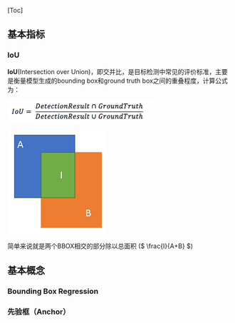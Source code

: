 [Toc]

## 基本指标

### IoU

**IoU**(Intersection over Union)，即交并比，是目标检测中常见的评价标准，主要是衡量模型生成的bounding box和ground truth box之间的重叠程度，计算公式为：

![image-20220520105057777](图像检测基础.assets/image-20220520105057777.png)

![img](图像检测基础.assets/20210311110151825-16530154958802.png)

简单来说就是两个BBOX相交的部分除以总面积 ($ \frac{I}{A+B} $)



## 基本概念

### Bounding Box Regression



### 先验框（Anchor）



